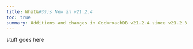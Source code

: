 ```yaml
---
title: What&#39;s New in v21.2.4
toc: true
summary: Additions and changes in CockroachDB v21.2.4 since v21.2.3
---
```

stuff goes here
